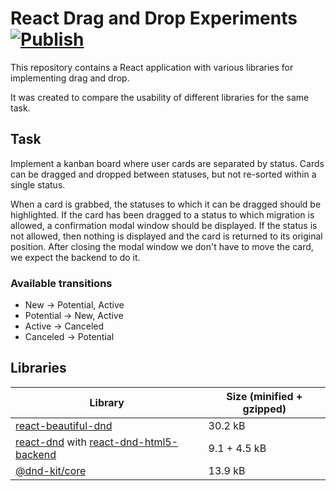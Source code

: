 # React Drag and Drop Experiments [![Publish](https://github.com/mishamyrt/react-dnd-experiments/actions/workflows/publish.yaml/badge.svg)](https://github.com/mishamyrt/react-dnd-experiments/actions/workflows/publish.yaml)

This repository contains a React application with various libraries for implementing drag and drop.

It was created to compare the usability of different libraries for the same task.

## Task

Implement a kanban board where user cards are separated by status. Cards can be dragged and dropped between statuses, but not re-sorted within a single status.

When a card is grabbed, the statuses to which it can be dragged should be highlighted. If the card has been dragged to a status to which migration is allowed, a confirmation modal window should be displayed. If the status is not allowed, then nothing is displayed and the card is returned to its original position. After closing the modal window we don't have to move the card, we expect the backend to do it.

### Available transitions

- New → Potential, Active
- Potential → New, Active
- Active → Canceled
- Canceled → Potential

## Libraries

<!-- prettier-ignore-start -->
| Library | Size (minified + gzipped) |
|---|---|
| [react-beautiful-dnd](https://bundlephobia.com/package/react-beautiful-dnd@13.1.1) | 30.2 kB |
| [react-dnd](https://bundlephobia.com/package/react-dnd@16.0.1) with [react-dnd-html5-backend](https://bundlephobia.com/package/react-dnd-html5-backend@16.0.1) | 9.1 + 4.5 kB |
| [@dnd-kit/core](https://bundlephobia.com/package/@dnd-kit/core@6.0.8) | 13.9 kB |
<!-- prettier-ignore-end -->
